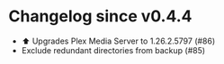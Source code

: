 # Changelog since v0.4.4
- ⬆️ Upgrades Plex Media Server to 1.26.2.5797 (#86) 
- Exclude redundant directories from backup (#85) 
